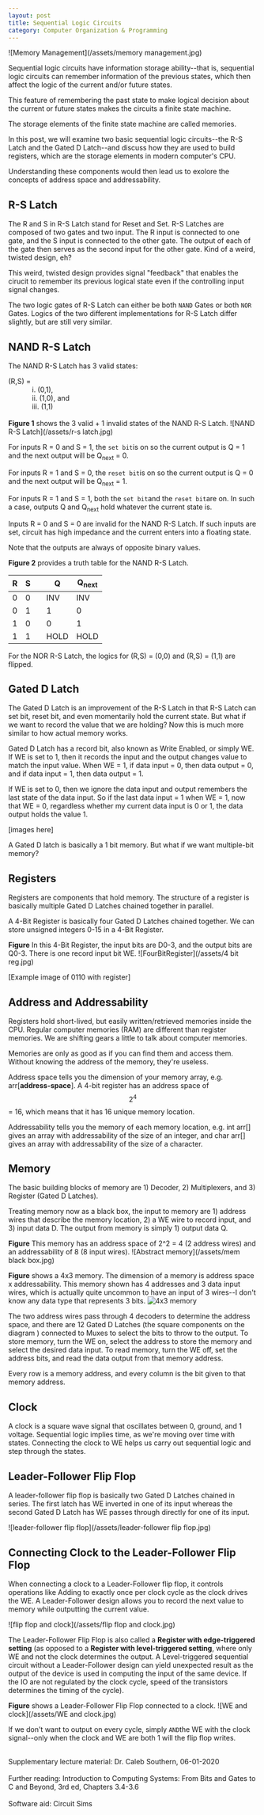 ```yaml
---
layout: post
title: Sequential Logic Circuits
category: Computer Organization & Programming
---
```


![Memory Management](/assets/memory management.jpg)

Sequential logic circuits have information storage ability--that is, sequential logic circuits can remember information of the previous states, which then affect the logic of the current and/or future states.

This feature of remembering the past state to make logical decision about the current or future states makes the circuits a finite state machine.

The storage elements of the finite state machine are called memories.

In this post, we will examine two basic sequential logic circuits--the R-S Latch and the Gated D Latch--and discuss how they are used to build registers, which are the storage elements in modern computer's CPU.

Understanding these components would then lead us to exolore the concepts of address space and addressability.

<!--more-->

## R-S Latch

The R and S in R-S Latch stand for Reset and Set. R-S Latches are composed of two gates and two input. The R input is connected to one gate, and the S input is connected to the other gate. The output of each of the gate then serves as the second input for the other gate. Kind of a weird, twisted design, eh?

This weird, twisted design provides signal "feedback" that enables the cirucit to remember its previous logical state even if the controlling input signal changes.

The two logic gates of R-S Latch can either be both <code>NAND</code> Gates or both <code>NOR</code> Gates. Logics of the two different implementations for R-S Latch differ slightly, but are still very similar.

## NAND R-S Latch

The NAND R-S Latch has 3 valid states:

<div>(R,S) = </div>
<div style="padding-left: 3rem;"> i.   (0,1),</div>
<div style="padding-left: 3rem;"> ii.  (1,0), and </div>
<div style="padding-left: 3rem;"> iii. (1,1)</div>
<br>
<b>Figure 1</b> shows the 3 valid + 1 invalid states of the NAND R-S Latch.
![NAND R-S Latch](/assets/r-s latch.jpg)

For inputs R = 0 and S = 1, the <code>set bit</code>is on so the current output is Q = 1 and the next output will be Q<sub>next</sub> = 0.

For inputs R = 1 and S = 0, the <code>reset bit</code>is on so the current output is Q = 0 and the next output will be Q<sub>next</sub> = 1.

For inputs R = 1 and S = 1, both the <code>set bit</code>and the <code>reset bit</code>are on. In such a case, outputs Q and Q<sub>next</sub> hold whatever the current state is.

Inputs R = 0 and S = 0 are invalid for the NAND R-S Latch. If such inputs are set, circuit has high impedance and the current enters into a floating state.

Note that the outputs are always of opposite binary values.

<b>Figure 2</b> provides a truth table for the NAND R-S Latch.

<div class="truth-table-container">
<table class="truth-table">
  <thead>
    <tr>
      <th>R</th>
      <th>S</th>
      <th> </th>
      <th>Q</th>
      <th>Q<sub>next</sub></th>
    </tr>
  </thead>
  <tbody>
  <tr>
      <td>0</td>
      <td>0</td>
      <td></td>
      <td>INV</td>
      <td>INV</td>
    </tr>
    <tr>
      <td>0</td>
      <td>1</td>
      <td></td>
      <td>1</td>
      <td>0</td>
    </tr>
    <tr>
      <td>1</td>
      <td>0</td>
      <td></td>
      <td>0</td>
      <td>1</td>
    </tr>
    <tr>
      <td>1</td>
      <td>1</td>
      <td></td>
      <td>HOLD</td>
      <td>HOLD</td>
    </tr>
  </tbody>
</table>
</div>

For the NOR R-S Latch, the logics for (R,S) = (0,0) and (R,S) = (1,1) are flipped.

## Gated D Latch

The Gated D Latch is an improvement of the R-S Latch in that R-S Latch can set bit, reset bit, and even momentarily hold the current state. But what if we want to record the value that we are holding? Now this is much more similar to how actual memory works.

Gated D Latch has a record bit, also known as Write Enabled, or simply WE. If WE is set to 1, then it records the input and the output changes value to match the input value. When WE = 1, if data input = 0, then data output = 0, and if data input = 1, then data output = 1.

If WE is set to 0, then we ignore the data input and output remembers the last state of the data input. So if the last data input = 1 when WE = 1, now that WE = 0, regardless whether my current data input is 0 or 1, the data output holds the value 1.

[images here]

A Gated D latch is basically a 1 bit memory. But what if we want multiple-bit memory?

## Registers

Registers are components that hold memory. The structure of a register is basically multiple Gated D Latches chained together in parallel.

A 4-Bit Register is basically four Gated D Latches chained together. We can store unsigned integers 0-15 in a 4-Bit Register.

<b>Figure</b> In this 4-Bit Register, the input bits are D0-3, and the output bits are Q0-3. There is one record input bit WE.
![FourBitRegister](/assets/4 bit reg.jpg)

[Example image of 0110 with register]

## Address and Addressability

Registers hold short-lived, but easily written/retrieved memories inside the CPU. Regular computer memories (RAM) are different than register memories. We are shifting gears a little to talk about computer memories.

Memories are only as good as if you can find them and access them. Without knowing the address of the memory, they're useless.

Address space tells you the dimension of your memory array, e.g. arr[<b>address-space</b>]. A 4-bit register has an address space of $$2^4$$ = 16, which means that it has 16 unique memory location.

Addressability tells you the memory of each memory location, e.g. int arr[] gives an array with addressability of the size of an integer, and char arr[] gives an array with addressability of the size of a character.

## Memory

The basic building blocks of memory are 1) Decoder, 2) Multiplexers, and 3) Register (Gated D Latches).

Treating memory now as a black box, the input to memory are 1) address wires that describe the memory location, 2) a WE wire to record input, and 3) input data D. The output from memory is simply 1) output data Q.

<b>Figure</b> This memory has an address space of 2^2 = 4 (2 address wires) and an addressability of 8 (8 input wires).
![Abstract memory](/assets/mem black box.jpg)

<b>Figure</b> shows a 4x3 memory. The dimension of a memory is address space x addressability. This memory shown has 4 addresses and 3 data input wires, which is actually quite uncommon to have an input of 3 wires--I don't know any data type that represents 3 bits.
![4x3 memory](/assets/)

The two address wires pass through 4 decoders to determine the address space, and there are 12 Gated D Latches (the square components on the diagram ) connected to Muxes to select the bits to throw to the output. To store memory, turn the WE on, select the address to store the memory and select the desired data input. To read memory, turn the WE off, set the address bits, and read the data output from that memory address.

Every row is a memory address, and every column is the bit given to that memory address.

## Clock

A clock is a square wave signal that oscillates between 0, ground, and 1 voltage. Sequential logic implies time, as we're moving over time with states. Connecting the clock to WE helps us carry out sequential logic and step through the states.

## Leader-Follower Flip Flop

A leader-follower flip flop is basically two Gated D Latches chained in series. The first latch has WE inverted in one of its input whereas the second Gated D Latch has WE passes through directly for one of its input.

![leader-follower flip flop](/assets/leader-follower flip flop.jpg)

## Connecting Clock to the Leader-Follower Flip Flop

When connecting a clock to a Leader-Follower flip flop, it controls operations like Adding to exactly once per clock cycle as the clock drives the WE. A Leader-Follower design allows you to record the next value to memory while outputting the current value.

![flip flop and clock](/assets/flip flop and clock.jpg)

The Leader-Follower Flip Flop is also called a <b>Register with edge-triggered setting</b> (as opposed to a <b>Register with level-triggered setting</b>, where only WE and not the clock determines the output. A Level-triggered sequential circuit without a Leader-Follower design can yield unexpected result as the output of the device is used in computing the input of the same device. If the IO are not regulated by the clock cycle, speed of the transistors determines the timing of the cycle).

<b>Figure</b> shows a Leader-Follower Flip Flop connected to a clock.
![WE and clock](/assets/WE and clock.jpg)

If we don't want to output on every cycle, simply <code>AND</code>the WE with the clock signal--only when the clock and WE are both 1 will the flip flop writes.

<footer>
<br>
Supplementary lecture material: Dr. Caleb Southern, 06-01-2020
<br><br>
Further reading: Introduction to Computing Systems: From Bits and Gates to C and Beyond, 3rd ed, Chapters 3.4-3.6
<br><br>
Software aid: Circuit Sims
</footer>
